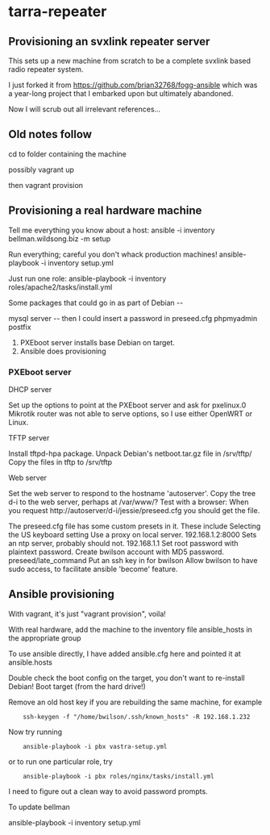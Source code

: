 # tarra-repeater

## Provisioning an svxlink repeater server

This sets up a new machine from scratch to be a complete svxlink based radio repeater system.

I just forked it from https://github.com/brian32768/fogg-ansible
which was a year-long project that I embarked upon but ultimately
abandoned.

Now I will scrub out all irrelevant references...

## Old notes follow

cd to folder containing the machine

possibly
vagrant up

then
vagrant provision

## Provisioning a real hardware machine

Tell me everything you know about a host:
ansible -i inventory bellman.wildsong.biz -m setup

Run everything; careful you don't whack production machines!
ansible-playbook -i inventory setup.yml

Just run one role: 
ansible-playbook -i inventory roles/apache2/tasks/install.yml 


Some packages that could go in as part of Debian --

mysql server -- then I could insert a password in preseed.cfg
phpmyadmin
postfix

1. PXEboot server installs base Debian on target.
2. Ansible does provisioning

### PXEboot server

DHCP server

Set up the options to point at the PXEboot server and ask for pxelinux.0
Mikrotik router was not able to serve options, so I use either OpenWRT or Linux.

TFTP server

Install tftpd-hpa package.
Unpack Debian's netboot.tar.gz file in /srv/tftp/
Copy the files in tftp to /srv/tftp

Web server

Set the web server to respond to the hostname 'autoserver'.
Copy the tree d-i to the web server, perhaps at /var/www/?
Test with a browser: When you request http://autoserver/d-i/jessie/preseed.cfg you should get the file.

The preseed.cfg file has some custom presets in it. These include
  Selecting the US keyboard setting
  Use a proxy on local server. 192.168.1.2:8000
  Sets an ntp server, probably should not. 192.168.1.1
  Set root password with plaintext password.
  Create bwilson account with MD5 password.
  preseed/late_command
    Put an ssh key in for bwilson
    Allow bwilson to have sudo access, to facilitate ansible 'become' feature.

## Ansible provisioning

With vagrant, it's just "vagrant provision", voila!

With real hardware, add the machine to the inventory file ansible_hosts in the appropriate group

To use ansible directly, I have added ansible.cfg here and pointed it at ansible.hosts

Double check the boot config on the target, you don't want to re-install Debian!
Boot target (from the hard drive!)

Remove an old host key if you are rebuilding the same machine, for example

        ssh-keygen -f "/home/bwilson/.ssh/known_hosts" -R 192.168.1.232

Now try running
 
        ansible-playbook -i pbx vastra-setup.yml

or to run one particular role, try

        ansible-playbook -i pbx roles/nginx/tasks/install.yml

I need to figure out a clean way to avoid password prompts.

To update bellman

ansible-playbook -i inventory setup.yml

